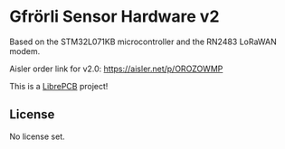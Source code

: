 # Gfrörli Sensor Hardware v2

Based on the STM32L071KB microcontroller and the RN2483 LoRaWAN
modem.

Aisler order link for v2.0: https://aisler.net/p/OROZOWMP

This is a [LibrePCB](https://librepcb.org) project!

## License

No license set.
